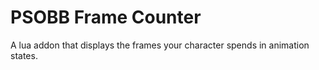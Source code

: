 # PSOBB Frame Counter

A lua addon that displays the frames your character spends in animation states.